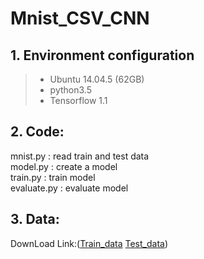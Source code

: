 # Mnist_CSV_CNN
## 1. Environment configuration
   > - Ubuntu 14.04.5 (62GB)
   > - python3.5
   > - Tensorflow 1.1

## 2. Code:
mnist.py : read train and test data<br/>
model.py : create a model<br/>
train.py : train model<br/>
evaluate.py : evaluate model<br/>

## 3. Data:
DownLoad Link:([Train_data](https://pjreddie.com/media/files/mnist_train.csv) [Test_data](https://pjreddie.com/media/files/mnist_test.csv))
